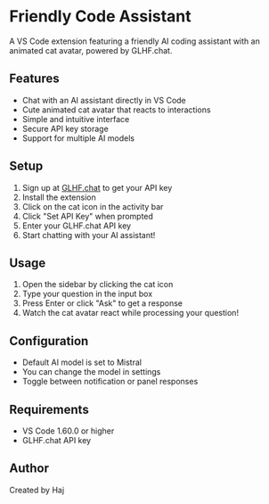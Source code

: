 # Friendly Code Assistant

A VS Code extension featuring a friendly AI coding assistant with an animated cat avatar, powered by GLHF.chat.

## Features

- Chat with an AI assistant directly in VS Code
- Cute animated cat avatar that reacts to interactions
- Simple and intuitive interface
- Secure API key storage
- Support for multiple AI models

## Setup

1. Sign up at [GLHF.chat](https://glhf.chat) to get your API key
2. Install the extension
3. Click on the cat icon in the activity bar
4. Click "Set API Key" when prompted
5. Enter your GLHF.chat API key
6. Start chatting with your AI assistant!

## Usage

1. Open the sidebar by clicking the cat icon
2. Type your question in the input box
3. Press Enter or click "Ask" to get a response
4. Watch the cat avatar react while processing your question!

## Configuration

- Default AI model is set to Mistral
- You can change the model in settings
- Toggle between notification or panel responses

## Requirements

- VS Code 1.60.0 or higher
- GLHF.chat API key

## Author

Created by Haj